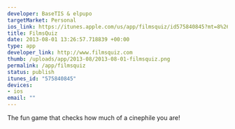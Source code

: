 ```yaml
--- 
developer: BaseTIS & elpupo
targetMarket: Personal
ios_link: https://itunes.apple.com/us/app/filmsquiz/id575840845?mt=8%26ign-mpt=uo%3D4
title: FilmsQuiz
date: 2013-08-01 13:26:57.718839 +00:00
type: app
developer_link: http://www.filmsquiz.com
thumb: /uploads/app/2013-08/2013-08-01-filmsquiz.png
permalink: /app/filmsquiz
status: publish
itunes_id: "575840845"
devices: 
- ios
email: ""
---
```


The fun game that checks how much of a cinephile you are!

